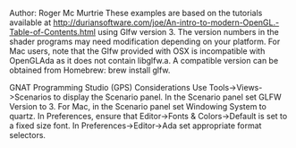 Author: Roger Mc Murtrie
These examples are based on the tutorials available at http://duriansoftware.com/joe/An-intro-to-modern-OpenGL.-Table-of-Contents.html using Glfw version 3.
The version numbers in the shader programs may need modification depending on your
platform.
For Mac users, note that the Glfw provided with OSX is incompatible with OpenGLAda as it does not contain libglfw.a.
A compatible version can be obtained from Homebrew: brew install glfw.

GNAT Programming Studio (GPS) Considerations
Use Tools->Views->Scenarios to display the Scenario panel.
In the Scenario panel set GLFW Version to 3.
For Mac, in the Scenario panel set Windowing System to quartz.
In Preferences, ensure that Editor->Fonts & Colors->Default is set to a fixed size font.
In Preferences->Editor->Ada set appropriate format selectors.


